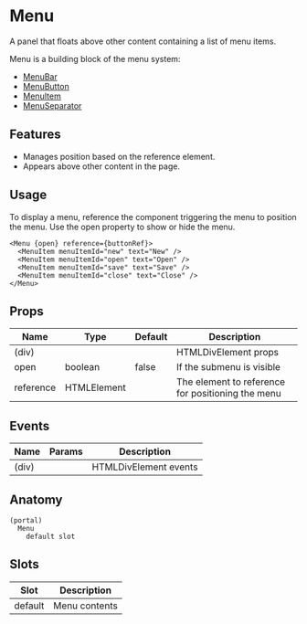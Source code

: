 # Menu

A panel that floats above other content containing a list of menu items.

Menu is a building block of the menu system:

- [MenuBar](menubar)
- [MenuButton](menubutton)
- [MenuItem](menuitem)
- [MenuSeparator](menuseparator)

## Features

- Manages position based on the reference element.
- Appears above other content in the page.

## Usage

To display a menu, reference the component triggering the menu to position the menu.
Use the open property to show or hide the menu.

```svelte
<Menu {open} reference={buttonRef}>
  <MenuItem menuItemId="new" text="New" />
  <MenuItem menuItemId="open" text="Open" />
  <MenuItem menuItemId="save" text="Save" />
  <MenuItem menuItemId="close" text="Close" />
</Menu>
```

## Props

| Name      | Type        | Default | Description                                       |
| --------- | ----------- | ------- | ------------------------------------------------- |
| (div)     |             |         | HTMLDivElement props                              |
| open      | boolean     | false   | If the submenu is visible                         |
| reference | HTMLElement |         | The element to reference for positioning the menu |

## Events

| Name  | Params | Description           |
| ----- | ------ | --------------------- |
| (div) |        | HTMLDivElement events |

## Anatomy

```
(portal)
  Menu
    default slot
```

## Slots

| Slot    | Description   |
| ------- | ------------- |
| default | Menu contents |
